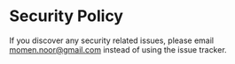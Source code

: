 # Security Policy

If you discover any security related issues, please email momen.noor@gmail.com instead of using the issue tracker.
